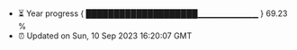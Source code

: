- ⏳ Year progress { ████████████████████▁▁▁▁▁▁▁▁▁▁ } 69.23 %
- ⏰ Updated on Sun, 10 Sep 2023 16:20:07 GMT

